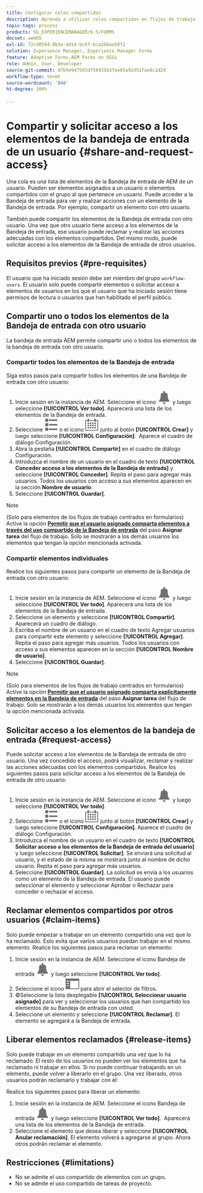 ```yaml
---
title: Configurar colas compartidas
description: Aprenda a utilizar colas compartidas en flujos de trabajo centrados en formularios en AEM Forms en OSGi.
topic-tags: process
products: SG_EXPERIENCEMANAGER/6.5/FORMS
docset: aem65
exl-id: 72cd0594-8b5e-4d14-bc6f-bca26bae50f2
solution: Experience Manager, Experience Manager Forms
feature: Adaptive Forms,AEM Forms on OSGi
role: Admin, User, Developer
source-git-commit: d7b9e947503df58435b3fee85a92d51fae8c1d2d
workflow-type: tm+mt
source-wordcount: '840'
ht-degree: 100%

---
```


# Compartir y solicitar acceso a los elementos de la bandeja de entrada de un usuario {#share-and-request-access}

Una cola es una lista de elementos de la Bandeja de entrada de AEM de un usuario. Pueden ser elementos asignados a un usuario o elementos compartidos con el grupo al que pertenece un usuario. Puede acceder a la Bandeja de entrada para ver y realizar acciones con un elemento de la Bandeja de entrada. Por ejemplo, compartir un elemento con otro usuario.

También puede compartir los elementos de la Bandeja de entrada con otro usuario. Una vez que otro usuario tiene acceso a los elementos de la Bandeja de entrada, ese usuario puede reclamar y realizar las acciones adecuadas con los elementos compartidos. Del mismo modo, puede solicitar acceso a los elementos de la Bandeja de entrada de otros usuarios.

## Requisitos previos {#pre-requisites}

El usuario que ha iniciado sesión debe ser miembro del grupo `workflow-users`. El usuario solo puede compartir elementos o solicitar acceso a elementos de usuarios en los que el usuario que ha iniciado sesión tiene permisos de lectura o usuarios que han habilitado el perfil público.

## Compartir uno o todos los elementos de la Bandeja de entrada con otro usuario

La bandeja de entrada AEM permite compartir uno o todos los elementos de la bandeja de entrada con otro usuario.

### Compartir todos los elementos de la Bandeja de entrada

Siga estos pasos para compartir todos los elementos de una Bandeja de entrada con otro usuario:

1. Inicie sesión en la instancia de AEM. Seleccione el icono ![Bandeja de entrada](assets/bell.svg) y luego seleccione **[!UICONTROL Ver todo]**. Aparecerá una lista de los elementos de la Bandeja de entrada.
1. Seleccione ![Selector de vista](assets/viewlist.svg) o el icono ![Selector de vista](assets/calendar.svg) junto al botón **[!UICONTROL Crear]** y luego seleccione **[!UICONTROL Configuración]**.  Aparece el cuadro de diálogo Configuración.
1. Abra la pestaña **[!UICONTROL Compartir]** en el cuadro de diálogo Configuración.
1. Introduzca el nombre de un usuario en el cuadro de texto **[!UICONTROL Conceder acceso a los elementos de la Bandeja de entrada]** y seleccione **[!UICONTROL Conceder]**. Repita el paso para agregar más usuarios. Todos los usuarios con acceso a sus elementos aparecen en la sección **Nombre de usuario**.
1. Seleccione **[!UICONTROL Guardar]**.

>[!NOTE]
>
>(Solo para elementos de los flujos de trabajo centrados en formularios) Active la opción **[Permitir que el usuario asignado comparta elementos a través del uso compartido de la Bandeja de entrada](aem-forms-workflow-step-reference.md)** del paso **Asignar tarea** del flujo de trabajo. Solo se mostrarán a los demás usuarios los elementos que tengan la opción mencionada activada.

### Compartir elementos individuales

Realice los siguientes pasos para compartir un elemento de la Bandeja de entrada con otro usuario:

1. Inicie sesión en la instancia de AEM. Seleccione el icono ![Bandeja de entrada](assets/bell.svg) y luego seleccione **[!UICONTROL Ver todo]**. Aparecerá una lista de los elementos de la Bandeja de entrada.
1. Seleccione un elemento y seleccione **[!UICONTROL Compartir]**. Aparecerá un cuadro de diálogo.
1. Escriba el nombre de un usuario en el cuadro de texto Agregar usuarios para compartir este elemento y seleccione **[!UICONTROL Agregar]**. Repita el paso para agregar más usuarios. Todos los usuarios con acceso a sus elementos aparecen en la sección **[!UICONTROL Nombre de usuario]**.
1. Seleccione **[!UICONTROL Guardar]**.


>[!NOTE]
>
>(Solo para elementos de los flujos de trabajo centrados en formularios) Active la opción **[Permitir que el usuario asignado comparta explícitamente elementos en la Bandeja de entrada](aem-forms-workflow-step-reference.md)** del paso **Asignar tarea** del flujo de trabajo. Solo se mostrarán a los demás usuarios los elementos que tengan la opción mencionada activada.

## Solicitar acceso a los elementos de la bandeja de entrada {#request-access}

Puede solicitar acceso a los elementos de la Bandeja de entrada de otro usuario. Una vez concedido el acceso, podrá visualizar, reclamar y realizar las acciones adecuadas con los elementos compartidos. Realice los siguientes pasos para solicitar acceso a los elementos de la Bandeja de entrada de otro usuario:

1. Inicie sesión en la instancia de AEM. Seleccione el icono ![Selector de vista](assets/bell.svg) y luego seleccione **[!UICONTROL Ver todo]**.
1. Seleccione ![Selector de vista](assets/viewlist.svg) o el icono ![Selector de vista](assets/calendar.svg) junto al botón **[!UICONTROL Crear]** y luego seleccione **[!UICONTROL Configuración]**. Aparece el cuadro de diálogo Configuración.
1. Introduzca el nombre de un usuario en el cuadro de texto **[!UICONTROL Solicitar acceso a los elementos de la Bandeja de entrada del usuario]** y luego seleccione **[!UICONTROL Solicitar]**. Se enviará una solicitud al usuario, y el estado de la misma se mostrará junto al nombre de dicho usuario. Repita el paso para agregar más usuarios.
1. Seleccione **[!UICONTROL Guardar]**. La solicitud se envía a los usuarios como un elemento de la Bandeja de entrada. El usuario puede seleccionar el elemento y seleccionar Aprobar o Rechazar para conceder o rechazar el acceso.


## Reclamar elementos compartidos por otros usuarios {#claim-items}

Solo puede empezar a trabajar en un elemento compartido una vez que lo ha reclamado. Esto evita que varios usuarios puedan trabajar en el mismo elemento. Realice los siguientes pasos para reclamar un elemento:

1. Inicie sesión en la instancia de AEM. Seleccione el icono Bandeja de entrada ![Bandeja de entrada](assets/bell.svg) y luego seleccione **[!UICONTROL Ver todo]**.
1. Seleccione el icono ![Solo contenido](assets/railleft.svg) para abrir el selector de filtros.
1. ©Seleccione la lista desplegable **[!UICONTROL Seleccionar usuario asignado]** para ver y seleccionar los usuarios que han compartido los elementos de su Bandeja de entrada con usted.
1. Seleccione un elemento y seleccione **[!UICONTROL Reclamar]**. El elemento se agregará a la Bandeja de entrada.

## Liberar elementos reclamados {#release-items}

Solo puede trabajar en un elemento compartido una vez que lo ha reclamado. El resto de los usuarios no pueden ver los elementos que ha reclamado ni trabajar en ellos. Si no puede continuar trabajando en un elemento, puede volver a liberarlo en el grupo. Una vez liberado, otros usuarios podrán reclamarlo y trabajar con él:

Realice los siguientes pasos para liberar un elemento:

1. Inicie sesión en la instancia de AEM. Seleccione el icono Bandeja de entrada ![Bandeja de entrada](assets/bell.svg) y luego seleccione **[!UICONTROL Ver todo]**.  Aparecerá una lista de los elementos de la Bandeja de entrada.
1. Seleccione el elemento que desea liberar y seleccione **[!UICONTROL Anular reclamación]**. El elemento volverá a agregarse al grupo. Ahora otros podrán reclamar el elemento.

## Restricciones {#limitations}

* No se admite el uso compartido de elementos con un grupo.
* No se admite el uso compartido de tareas de proyecto.
